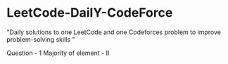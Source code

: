 # LeetCode-DailY-CodeForce
"Daily solutions to one LeetCode and one Codeforces problem to improve problem-solving skills "

Question - 1 
Majority of element - II 
